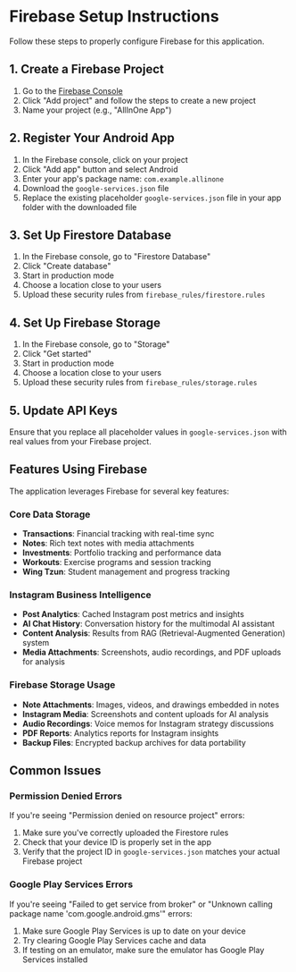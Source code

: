 # Firebase Setup Instructions

Follow these steps to properly configure Firebase for this application.

## 1. Create a Firebase Project

1. Go to the [Firebase Console](https://console.firebase.google.com/)
2. Click "Add project" and follow the steps to create a new project
3. Name your project (e.g., "AllInOne App")

## 2. Register Your Android App

1. In the Firebase console, click on your project
2. Click "Add app" button and select Android
3. Enter your app's package name: `com.example.allinone`
4. Download the `google-services.json` file
5. Replace the existing placeholder `google-services.json` file in your app folder with the downloaded file

## 3. Set Up Firestore Database

1. In the Firebase console, go to "Firestore Database"
2. Click "Create database"
3. Start in production mode
4. Choose a location close to your users
5. Upload these security rules from `firebase_rules/firestore.rules`

## 4. Set Up Firebase Storage

1. In the Firebase console, go to "Storage"
2. Click "Get started"
3. Start in production mode
4. Choose a location close to your users
5. Upload these security rules from `firebase_rules/storage.rules`

## 5. Update API Keys

Ensure that you replace all placeholder values in `google-services.json` with real values from your Firebase project.

## Features Using Firebase

The application leverages Firebase for several key features:

### Core Data Storage
- **Transactions**: Financial tracking with real-time sync
- **Notes**: Rich text notes with media attachments
- **Investments**: Portfolio tracking and performance data
- **Workouts**: Exercise programs and session tracking
- **Wing Tzun**: Student management and progress tracking

### Instagram Business Intelligence
- **Post Analytics**: Cached Instagram post metrics and insights
- **AI Chat History**: Conversation history for the multimodal AI assistant
- **Content Analysis**: Results from RAG (Retrieval-Augmented Generation) system
- **Media Attachments**: Screenshots, audio recordings, and PDF uploads for analysis

### Firebase Storage Usage
- **Note Attachments**: Images, videos, and drawings embedded in notes
- **Instagram Media**: Screenshots and content uploads for AI analysis
- **Audio Recordings**: Voice memos for Instagram strategy discussions
- **PDF Reports**: Analytics reports for Instagram insights
- **Backup Files**: Encrypted backup archives for data portability

## Common Issues

### Permission Denied Errors
If you're seeing "Permission denied on resource project" errors:
1. Make sure you've correctly uploaded the Firestore rules
2. Check that your device ID is properly set in the app
3. Verify that the project ID in `google-services.json` matches your actual Firebase project

### Google Play Services Errors
If you're seeing "Failed to get service from broker" or "Unknown calling package name 'com.google.android.gms'" errors:
1. Make sure Google Play Services is up to date on your device
2. Try clearing Google Play Services cache and data
3. If testing on an emulator, make sure the emulator has Google Play Services installed 